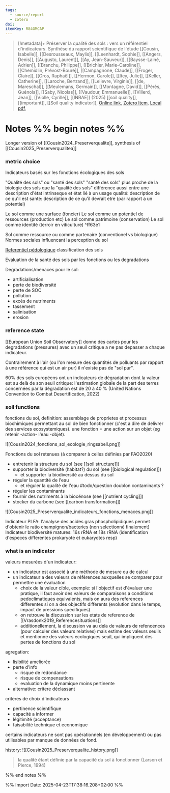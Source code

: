 ```yaml
---
tags:
  - source/report
  - zotero
doi: 
itemKey: R84GMCAP
---
```

>[!metadata]+
> Préserver la qualité des sols : vers un référentiel d'indicateurs. Synthèse du rapport scientifique de l'étude
> [[Cousin, Isabelle]], [[Desrousseaux, Maylis]], [[Leenhardt, Sophie]], [[Angers, Denis]], [[Augusto, Laurent]], [[Ay, Jean-Sauveur]], [[Baysse-Lainé, Adrien]], [[Branchu, Philippe]], [[Brichler, Marie-Caroline]], [[Chemidlin, Prévost-Bouré]], [[Campagnone, Claude]], [[Froger, Claire]], [[Gros, Raphaël]], [[Hermon, Carole]], [[Itey, Julie]], [[Keller, Catherine]], [[Laroche, Bertrand]], [[Lelievre, Virginie]], [[de, Mareschal]], [[Meulemans, Germain]], [[Montagne, David]], [[Pérès, Guénola]], [[Saby, Nicolas]], [[Vaudour, Emmanuelle]], [[Villerd, Jean]], [[Violle, Cyrille]], 
> [[INRAE]] (2025)
> [[soil quality]], [[important]], [[Soil quality indicator]], 
> [Online link](https://hal.inrae.fr/hal-04828558), [Zotero Item](zotero://select/library/items/R84GMCAP), [Local pdf](file://C:/Users/aburg/Documents/references/zotero/storage/JJMRFALA/Cousin2025_Preserverqualite.pdf), 


# Notes %% begin notes %%
Longer version of [[Cousin2024_Preserverqualite]], synthesis of [[Cousin2025_Preserverqualitea]]
### metric choice
Indicateurs basés sur les fonctions écologiques des sols

"Qualité des sols" ou "santé des sols"
"santé des sols" plus proche de la biologie des sols que la "qualité des sols"
différence aussi entre une description d'état intrinseque et état lié à un usage
qualité: description de ce qu'il est
santé: description de ce qu'il devrait etre (par rapport a un potentiel)

Le sol comme une surface (foncier)
Le sol comme un potentiel de ressources (production etc)
Le sol comme patrimoine (conservation)
Le sol comme identité (terroir en viticulture) ^ff63e1

Sol comme ressource ou comme partenaire (conventionel vs biologique)
Normes sociales influencant la perception du sol

[Referentiel pédologique](https://www.afes.fr/les-sols/referentiel-pedologique/) classification des sols

Evaluation de la santé des sols par les fonctions ou les degradations

Degradations/menaces pour le sol:
- artificialisation
- perte de biodiversité
- perte de SOC
- pollution
- excès de nutriments
- tassement
- salinisation
- erosion

### reference state
[[European Union Soil Observatory]] donne des cartes pour les degradations (pressures) avec un seuil critique a ne pas depasser a chaque indicateur.

Contrairement à l'air (ou l'on mesure des quantités de polluants par rapport à une référence qui est un air pur) il n'existe pas de "sol pur".

60% des sols européens ont un indicateurs de dégradation dont la valeur est au delà de son seuil critique: l'estimation globale de la part des terres concernées par la dégradation est de 20 à 40 % (United Nations Convention to Combat Desertification, 2022)
### soil functions
fonctions du sol, definition: assemblage de proprietes et processus biochimiques permettant au sol de bien fonctionner (c'est a dire de delivrer des services ecosystemiques). une fonction = une action sur un objet (eg retenir -action- l'eau -objet).

![[Cousin2024_fonctions_sol_ecologie_ringsabell.png]]

Fonctions du sol retenues (à comparer à celles définies par FAO2020)
- entretenir la structure du sol (see [[soil structure]])
- supporter la biodiversité (habitat?) du sol (see [[biological regulation]])
	- et supporter la biodiversité au dessus du sol
- réguler la quantité de l'eau
	- et réguler la qualité de l'eau #todo/question doublon contaminants ?
- réguler les contaminants
- fournir des nutriments à la biocénose (see [[nutrient cycling]])
- stocker du carbone (see [[carbon transformation]])

![[Cousin2025_Preserverqualite_indicateurs_fonctions_menaces.png]]

Indicateur PLFA: l'analyse des acides gras phospholipidiques permet d'obtenir le ratio champignon/bacteries (non selectionné finalement)
Indicateur biodiversité matures: 16s rRNA et 18s rRNA (identification d'especes differentes prokaryote et eukaryotes resp)
### what is an indicator
valeurs mesurées d'un indicateur:
- un indicateur est associé à une méthode de mesure ou de calcul
- un indicateur a des valeurs de références auxquelles se comparer pour permettre une évaluation
	- choix de la valeur cible, exemple: si l'objectif est d'évaluer une pratique, il faut avoir des valeurs de comparaisons a conditions pedoclimatiques equivalents, mais on aura des references differentes si on a des objectifs differents (evolution dans le temps, impact de pressions specifiques)
	- on retrouve la discussion sur les etats de reference de [[Vrasdonk2019_Referencesituations]]
	- additionellement, la discussion va au dela de valeurs de refencences (pour calculer des valeurs relatives) mais estime des valeurs seuils et mentionne des valeurs ecologiques seuil, qui impliquent des pertes de fonctions du sol

agregation:
- lisibilité ameliorée
- perte d'info
	- risque de redondance
	- risque de compensations
	- evaluation de la dynamique moins pertinente
- alternative: critere déclassant

criteres de choix d'indicateurs
- pertinence scientifique
- capacité a informer
- légitimité (acceptance)
- faisabilité technique et economique

certains indicateurs ne sont pas opérationnels (en développement) ou pas utilisables par manque de données de fond.

history:
![[Cousin2025_Preserverqualite_history.png]]

> la qualité étant définie par la capacité du sol à fonctionner (Larson et Pierce, 1994)


%% end notes %%

%% Import Date: 2025-04-23T17:38:16.208+02:00 %%
